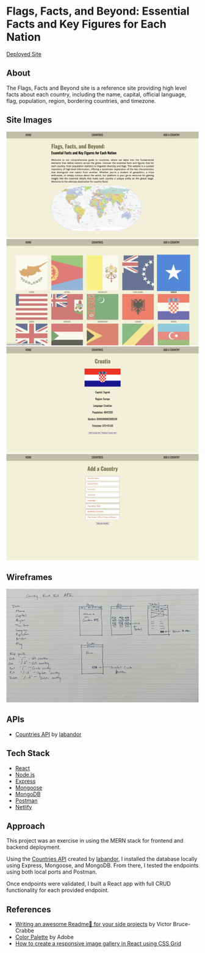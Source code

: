 # Flags, Facts, and Beyond: Essential Facts and Key Figures for Each Nation

[Deployed Site]()


## About
The Flags, Facts and Beyond site is a reference site providing high level facts about each country, including the name, capital, official language, flag, population, region, bordering countries, and timezone. 

## Site Images
<img src='https://github.com/ambretate/Countries_API_FrontEnd/blob/5ef02542165c62073136db792bb6af38c93a9bbc/public/images/countries-homepage.png'>
<img src='https://github.com/ambretate/Countries_API_FrontEnd/blob/5ef02542165c62073136db792bb6af38c93a9bbc/public/images/countries-all.png'>
<img src='https://github.com/ambretate/Countries_API_FrontEnd/blob/5ef02542165c62073136db792bb6af38c93a9bbc/public/images/countries-detail.png'>
<img src='https://github.com/ambretate/Countries_API_FrontEnd/blob/5ef02542165c62073136db792bb6af38c93a9bbc/public/images/countries-create.png'>

## Wireframes
<img src='https://github.com/ambretate/Countries_API_FrontEnd/blob/f1bf74ecec1992ab43a9f31f63f69a1a288c8e18/public/images/countries-wireframe.png'>

## APIs
- [Countries API](https://github.com/labandor/API-Project) by [labandor](https://github.com/labandor)

## Tech Stack

- [React](https://react.dev/)
- [Node.js](https://nodejs.org/en)
- [Express](https://expressjs.com/)
- [Mongoose](https://mongoosejs.com/)
- [MongoDB](https://www.mongodb.com/)
- [Postman](https://www.postman.com/)
- [Netlify](https://app.netlify.com/login)

## Approach

This project was an exercise in using the MERN stack for frontend and backend deployment.

Using the [Countries API](https://github.com/labandor/API-Project) created by [labandor](https://github.com/labandor), I installed the database locally using Express, Mongoose, and MongoDB. From there, I tested the endpoints using both local ports and Postman. 

Once endpoints were validated, I built a React app with full CRUD functionality for each provided endpoint.

## References
- [Writing an awesome Readme📄 for your side projects](https://victorbruce82.medium.com/writing-an-awesome-readme-for-your-side-projects-fabd20f96db0) by Victor Bruce-Crabbe
- [Color Palette](https://color.adobe.com/explore?page=2) by Adobe
- [How to create a responsive image gallery in React using CSS Grid
](https://www.shecodes.io/athena/41558-how-to-create-a-responsive-image-gallery-in-react-using-css-grid)